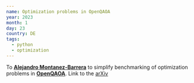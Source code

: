 ```yaml
---
name: Optimization problems in OpenQAOA
year: 2023
month: 1
day: 23
country: DE
tags:
  - python
  - optimization
---
```


To **[Alejandro Montanez-Barrera](https://www.linkedin.com/in/alejandromontanez/)** to simplify benchmarking of optimization problems in **[OpenQAOA](https://github.com/entropicalabs/openqaoa/pull/71)**. Link to the [arXiv](https://arxiv.org/abs/2211.13914)
